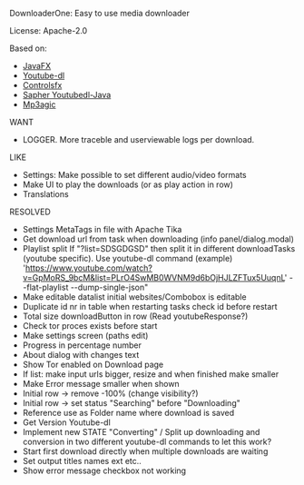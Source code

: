 DownloaderOne: Easy to use media downloader

License:  Apache-2.0

Based on:

- [JavaFX](https://openjfx.io/)
- [Youtube-dl](https://github.com/ytdl-org/youtube-dl/ "Named link title")
- [Controlsfx](https://github.com/controlsfx/controlsfx/ "Named link title")
- [Sapher Youtubedl-Java](https://github.com/sapher/youtubedl-java/ "Named link title")
- [Mp3agic](https://github.com/mpatric/mp3agic/ "Named link title")


WANT
- LOGGER. More traceble and userviewable logs per download.

LIKE
- Settings: Make possible to set different audio/video formats 
- Make UI to play the downloads (or as play action in row)
- Translations

RESOLVED
- Settings MetaTags in file with Apache Tika
- Get download url from task when downloading (info panel/dialog.modal)
- Playlist split If "?list=SDSGDGSD" then split it in different downloadTasks (youtube specific). Use youtube-dl command (example) 'https://www.youtube.com/watch?v=GpMoRS_9bcM&list=PLrO4SwMB0WVNM9d6bOjHJLZFTux5UuqnL' --flat-playlist --dump-single-json"
- Make editable datalist initial websites/Combobox is editable
- Duplicate id nr in table when restarting tasks check id before restart
- Total size downloadButton in row (Read youtubeResponse?)
- Check tor proces exists before start
- Make settings screen (paths edit)
- Progress in percentage number
- About dialog with changes text
- Show Tor enabled on Download page
- If list: make input urls bigger, resize and when finished make smaller
- Make Error message smaller when shown
- Initial row -> remove -100% (change visibility?)
- Initial row -> set status "Searching" before "Downloading"
- Reference use as Folder name where download is saved
- Get Version Youtube-dl
- Implement new STATE "Converting" / Split up downloading and conversion in two different youtube-dl commands to let this work?
- Start first download directly when multiple downloads are waiting
- Set output titles names ext etc..
- Show error message checkbox not working


